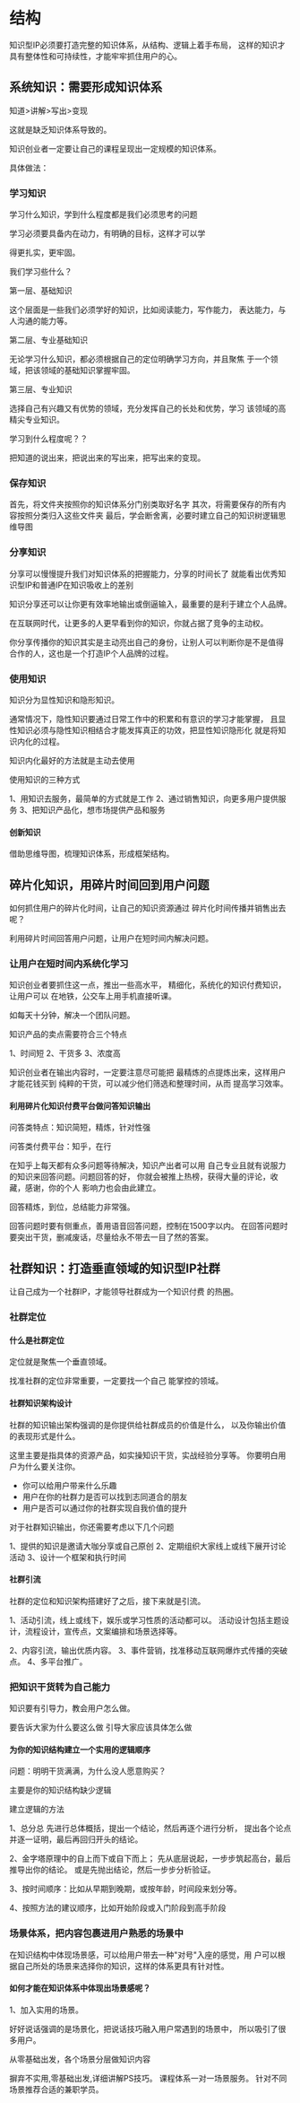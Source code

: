 # 结构

知识型IP必须要打造完整的知识体系，从结构、逻辑上着手布局，
这样的知识才具有整体性和可持续性，才能牢牢抓住用户的心。

## 系统知识：需要形成知识体系

知道>讲解>写出>变现

这就是缺乏知识体系导致的。

知识创业者一定要让自己的课程呈现出一定规模的知识体系。

具体做法：

### 学习知识

学习什么知识，学到什么程度都是我们必须思考的问题

学习必须要具备内在动力，有明确的目标，这样才可以学

得更扎实，更牢固。

我们学习些什么？  

第一层、基础知识  

这个层面是一些我们必须学好的知识，比如阅读能力，写作能力，
表达能力，与人沟通的能力等。  

第二层、专业基础知识

无论学习什么知识，都必须根据自己的定位明确学习方向，并且聚焦
于一个领域，把该领域的基础知识掌握牢固。

第三层、专业知识

选择自己有兴趣又有优势的领域，充分发挥自己的长处和优势，学习
该领域的高精尖专业知识。

学习到什么程度呢？？

把知道的说出来，把说出来的写出来，把写出来的变现。

### 保存知识

首先，将文件夹按照你的知识体系分门别类取好名字
其次，将需要保存的所有内容按照分类归入这些文件夹
最后，学会断舍离，必要时建立自己的知识树逻辑思维导图

### 分享知识

分享可以慢慢提升我们对知识体系的把握能力，分享的时间长了
就能看出优秀知识型IP和普通IP在知识吸收上的差别

知识分享还可以让你更有效率地输出或倒逼输入，最重要的是利于建立个人品牌。

在互联网时代，让更多的人更早看到你的知识，你就占据了竞争的主动权。

你分享传播你的知识其实是主动亮出自己的身份，让别人可以判断你是不是值得
合作的人，这也是一个打造IP个人品牌的过程。

### 使用知识

知识分为显性知识和隐形知识。

通常情况下，隐性知识要通过日常工作中的积累和有意识的学习才能掌握，
且显性知识必须与隐性知识相结合才能发挥真正的功效，把显性知识隐形化
就是将知识内化的过程。

知识内化最好的方法就是主动去使用

使用知识的三种方式

1、用知识去服务，最简单的方式就是工作
2、通过销售知识，向更多用户提供服务
3、把知识产品化，想市场提供产品和服务

#### 创新知识

借助思维导图，梳理知识体系，形成框架结构。

## 碎片化知识，用碎片时间回到用户问题

如何抓住用户的碎片化时间，让自己的知识资源通过
碎片化时间传播并销售出去呢？

利用碎片时间回答用户问题，让用户在短时间内解决问题。

### 让用户在短时间内系统化学习

知识创业者要抓住这一点，推出一些高水平，
精细化，系统化的知识付费知识，让用户可以
在地铁，公交车上用手机直接听课。

如每天十分钟，解决一个团队问题。

知识产品的卖点需要符合三个特点

1、时间短
2、干货多
3、浓度高

知识创业者在输出内容时，一定要注意尽可能把
最精炼的点提炼出来，这样用户才能花钱买到
纯粹的干货，可以减少他们筛选和整理时间，从而
提高学习效率。

#### 利用碎片化知识付费平台做问答知识输出

问答类特点：知识简短，精炼，针对性强

问答类付费平台：知乎，在行

在知乎上每天都有众多问题等待解决，知识产出者可以用
自己专业且就有说服力的知识来回答问题。问题回答的好，
你就会被推上热榜，获得大量的评论，收藏，感谢，你的个人
影响力也会由此建立。

回答精炼，到位，总结能力非常强。

回答问题时要有侧重点，善用语音回答问题，控制在1500字以内。
在回答问题时要突出干货，删减废话，尽量给永不带去一目了然的答案。

## 社群知识：打造垂直领域的知识型IP社群

让自己成为一个社群IP，才能领导社群成为一个知识付费
的热圈。

### 社群定位

#### 什么是社群定位

定位就是聚焦一个垂直领域。

找准社群的定位非常重要，一定要找一个自己
能掌控的领域。

#### 社群知识架构设计

社群的知识输出架构强调的是你提供给社群成员的价值是什么，
以及你输出价值的表现形式是什么。

这里主要是指具体的资源产品，如实操知识干货，实战经验分享等。
你要明白用户为什么要关注你。

- 你可以给用户带来什么乐趣
- 用户在你的社群力是否可以找到志同道合的朋友
- 用户是否可以通过你的社群实现自我价值的提升

对于社群知识输出，你还需要考虑以下几个问题

1、提供的知识是邀请大咖分享或自己原创
2、定期组织大家线上或线下展开讨论活动
3、设计一个框架和执行时间

#### 社群引流

社群的定位和知识架构搭建好了之后，接下来就是引流。

1、活动引流，线上或线下，娱乐或学习性质的活动都可以。
活动设计包括主题设计，流程设计，宣传点，文案编排和场景选择等。

2、内容引流，输出优质内容。
3、事件营销，找准移动互联网爆炸式传播的突破点。
4、多平台推广。

### 把知识干货转为自己能力

知识要有引导力，教会用户怎么做。

要告诉大家为什么要这么做 引导大家应该具体怎么做

#### 为你的知识结构建立一个实用的逻辑顺序

问题：明明干货满满，为什么没人愿意购买？

主要是你的知识结构缺少逻辑

建立逻辑的方法

1、总分总
先进行总体概括，提出一个结论，然后再逐个进行分析，
提出各个论点并逐一证明，最后再回归开头的结论。

2、金字塔原理中的自上而下或自下而上；
先从底层说起，一步步筑起高台，最后推导出你的结论。
或是先抛出结论，然后一步步分析验证。

3、按时间顺序：比如从早期到晚期，或按年龄，时间段来划分等。

4、按照方法的建议顺序，比如开始阶段或入门阶段到高手阶段

### 场景体系，把内容包裹进用户熟悉的场景中

在知识结构中体现场景感，可以给用户带去一种"对号"入座的感觉，用
户可以根据自己所处的场景来选择你的知识，这样的体系更具有针对性。

#### 如何才能在知识体系中体现出场景感呢？

1、加入实用的场景。

好好说话强调的是场景化，把说话技巧融入用户常遇到的场景中，
所以吸引了很多用户。

从零基础出发，各个场景分层做知识内容

摒弃不实用,零基础出发,详细讲解PS技巧。
课程体系一对一场景服务。
针对不同场景推荐合适的兼职学员。

